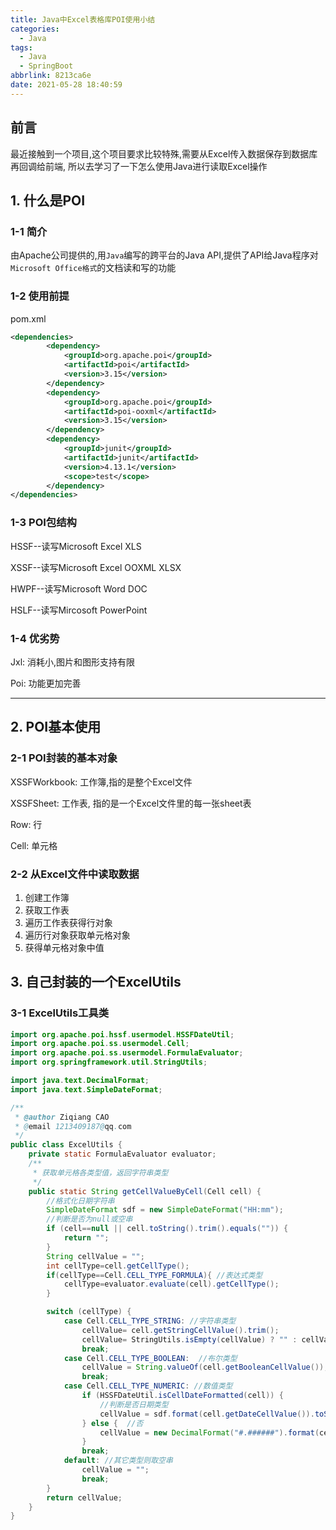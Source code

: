 ```yaml
---
title: Java中Excel表格库POI使用小结
categories:
  - Java
tags:
  - Java
  - SpringBoot
abbrlink: 8213ca6e
date: 2021-05-28 18:40:59
---
```


## 前言

最近接触到一个项目,这个项目要求比较特殊,需要从Excel传入数据保存到数据库再回调给前端, 所以去学习了一下怎么使用Java进行读取Excel操作

## 1. 什么是POI

### 1-1 简介

由Apache公司提供的,用`Java`编写的跨平台的Java API,提供了API给Java程序对`Microsoft Office格式`的文档读和写的功能

### 1-2 使用前提

pom.xml

```xml
<dependencies>
        <dependency>
            <groupId>org.apache.poi</groupId>
            <artifactId>poi</artifactId>
            <version>3.15</version>
        </dependency>
        <dependency>
            <groupId>org.apache.poi</groupId>
            <artifactId>poi-ooxml</artifactId>
            <version>3.15</version>
        </dependency>
        <dependency>
            <groupId>junit</groupId>
            <artifactId>junit</artifactId>
            <version>4.13.1</version>
            <scope>test</scope>
        </dependency>
</dependencies>
```

### 1-3 POI包结构

HSSF--读写Microsoft Excel XLS

XSSF--读写Microsoft Excel OOXML XLSX

HWPF--读写Microsoft Word DOC

HSLF--读写Mircosoft PowerPoint

### 1-4 优劣势

Jxl: 消耗小,图片和图形支持有限

Poi: 功能更加完善

<hr/>

## 2. POI基本使用

### 2-1 POI封装的基本对象

XSSFWorkbook: 工作簿,指的是整个Excel文件

XSSFSheet: 工作表, 指的是一个Excel文件里的每一张sheet表

Row: 行

Cell: 单元格

### 2-2 从Excel文件中读取数据

1. 创建工作簿
2. 获取工作表
3. 遍历工作表获得行对象
4. 遍历行对象获取单元格对象
5. 获得单元格对象中值

## 3. 自己封装的一个ExcelUtils

### 3-1 ExcelUtils工具类

```java
import org.apache.poi.hssf.usermodel.HSSFDateUtil;
import org.apache.poi.ss.usermodel.Cell;
import org.apache.poi.ss.usermodel.FormulaEvaluator;
import org.springframework.util.StringUtils;

import java.text.DecimalFormat;
import java.text.SimpleDateFormat;

/**
 * @author Ziqiang CAO
 * @email 1213409187@qq.com
 */
public class ExcelUtils {
    private static FormulaEvaluator evaluator;
    /**
     * 获取单元格各类型值，返回字符串类型
     */
    public static String getCellValueByCell(Cell cell) {
        //格式化日期字符串
        SimpleDateFormat sdf = new SimpleDateFormat("HH:mm");
        //判断是否为null或空串
        if (cell==null || cell.toString().trim().equals("")) {
            return "";
        }
        String cellValue = "";
        int cellType=cell.getCellType();
        if(cellType==Cell.CELL_TYPE_FORMULA){ //表达式类型
            cellType=evaluator.evaluate(cell).getCellType();
        }

        switch (cellType) {
            case Cell.CELL_TYPE_STRING: //字符串类型
                cellValue= cell.getStringCellValue().trim();
                cellValue= StringUtils.isEmpty(cellValue) ? "" : cellValue;
                break;
            case Cell.CELL_TYPE_BOOLEAN:  //布尔类型
                cellValue = String.valueOf(cell.getBooleanCellValue());
                break;
            case Cell.CELL_TYPE_NUMERIC: //数值类型
                if (HSSFDateUtil.isCellDateFormatted(cell)) {  
                    //判断是否日期类型
                    cellValue = sdf.format(cell.getDateCellValue()).toString();
                } else {  //否
                    cellValue = new DecimalFormat("#.######").format(cell.getNumericCellValue());
                }
                break;
            default: //其它类型则取空串
                cellValue = "";
                break;
        }
        return cellValue;
    }
}
```

